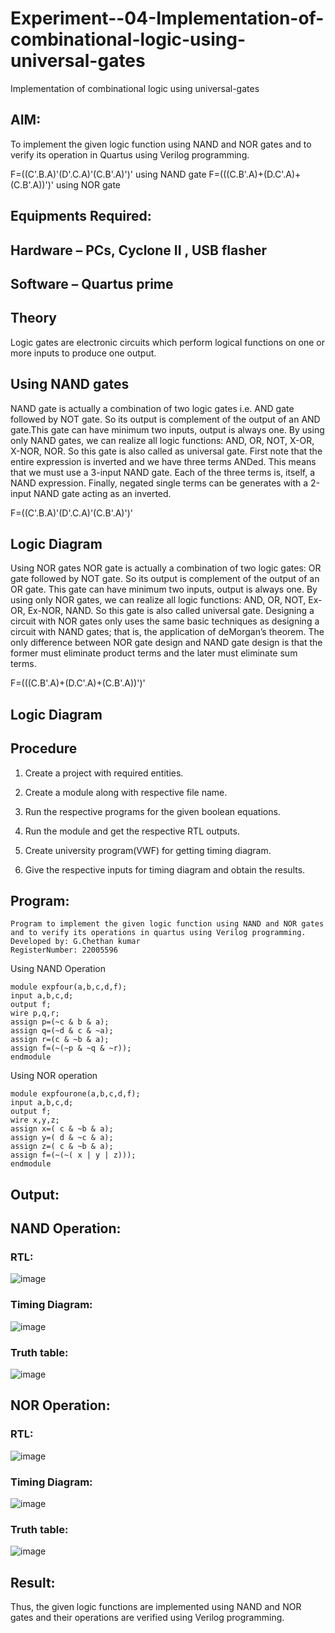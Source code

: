# Experiment--04-Implementation-of-combinational-logic-using-universal-gates
Implementation of combinational logic using universal-gates
 
## AIM:
To implement the given logic function using NAND and NOR gates and to verify its operation in Quartus using Verilog programming.

F=((C'.B.A)'(D'.C.A)'(C.B'.A)')' using NAND gate
F=(((C.B'.A)+(D.C'.A)+(C.B'.A))')' using NOR gate
## Equipments Required:
## Hardware – PCs, Cyclone II , USB flasher
## Software – Quartus prime


## Theory
Logic gates are electronic circuits which perform logical functions on one or more inputs to produce one output. 

## Using NAND gates
NAND gate is actually a combination of two logic gates i.e. AND gate followed by NOT gate. So its output is complement of the output of an AND gate.This gate can have minimum two inputs, output is always one. By using only NAND gates, we can realize all logic functions: AND, OR, NOT, X-OR, X-NOR, NOR. So this gate is also called as universal gate. First note that the entire expression is inverted and we have three terms ANDed. This means that we must use a 3-input NAND gate. Each of the three terms is, itself, a NAND expression. Finally, negated single terms can be generates with a 2-input NAND gate acting as an inverted.

F=((C'.B.A)'(D'.C.A)'(C.B'.A)')'

## Logic Diagram

Using NOR gates
NOR gate is actually a combination of two logic gates: OR gate followed by NOT gate. So its output is complement of the output of an OR gate. This gate can have minimum two inputs, output is always one. By using only NOR gates, we can realize all logic functions: AND, OR, NOT, Ex-OR, Ex-NOR, NAND. So this gate is also called universal gate. Designing a circuit with NOR gates only uses the same basic techniques as designing a circuit with NAND gates; that is, the application of deMorgan’s theorem. The only difference between NOR gate design and NAND gate design is that the former must eliminate product terms and the later must eliminate sum terms.

F=(((C.B'.A)+(D.C'.A)+(C.B'.A))')'

## Logic Diagram

## Procedure

1. Create a project with required entities.

2. Create a module along with respective file name.

3. Run the respective programs for the given boolean equations. 

4. Run the module and get the respective RTL outputs. 

5. Create university program(VWF) for getting timing diagram. 

6. Give the respective inputs for timing diagram and obtain the results. 

## Program:
```
Program to implement the given logic function using NAND and NOR gates and to verify its operations in quartus using Verilog programming.
Developed by: G.Chethan kumar
RegisterNumber: 22005596
```
Using NAND Operation
```
module expfour(a,b,c,d,f);
input a,b,c,d;
output f;
wire p,q,r;
assign p=(~c & b & a);
assign q=(~d & c & ~a);
assign r=(c & ~b & a);
assign f=(~(~p & ~q & ~r));
endmodule
```
Using NOR operation
```
module expfourone(a,b,c,d,f);
input a,b,c,d;
output f;
wire x,y,z;
assign x=( c & ~b & a);
assign y=( d & ~c & a);
assign z=( c & ~b & a);
assign f=(~(~( x | y | z)));
endmodule
```

## Output:
## NAND Operation:

### RTL:
![image](https://user-images.githubusercontent.com/118348224/211159814-4549e0c9-5b54-429d-b758-49bde1096cf6.png)

### Timing Diagram:

![image](https://user-images.githubusercontent.com/118348224/211160402-c4a2efc3-aa2b-4cb2-a655-acb51d72ae0d.png)


### Truth table:

![image](https://user-images.githubusercontent.com/118348224/211159994-5ea3e9da-6a89-49ea-85e5-8ffe0cf89c4a.png)

## NOR Operation:

### RTL:
![image](https://user-images.githubusercontent.com/118348224/211160055-6642dfd4-4840-4dff-ab81-645d99211ab2.png)

### Timing Diagram:

![image](https://user-images.githubusercontent.com/118348224/211160133-06ae4353-28d5-482d-a121-1e9d79287569.png)

### Truth table:

![image](https://user-images.githubusercontent.com/118348224/212248579-3e26f07f-8a75-43f3-9055-611fc4f619d4.png)

## Result:
Thus, the given logic functions are implemented using NAND and NOR gates and their operations are verified using Verilog programming.
